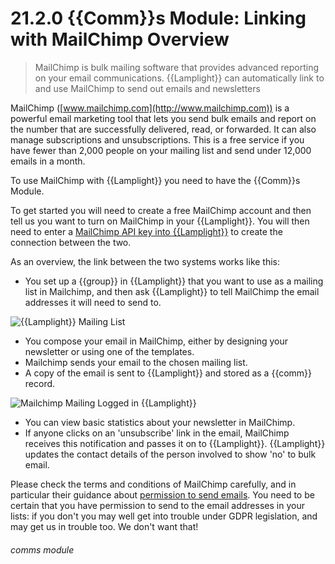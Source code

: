 # 21.2.0 {{Comm}}s Module: Linking with MailChimp Overview

> MailChimp is bulk mailing software that provides advanced reporting on your email communications. {{Lamplight}} can automatically link to and use MailChimp to send out emails and newsletters


MailChimp ([www.mailchimp.com](http://www.mailchimp.com)) is a powerful email marketing tool that lets you send bulk emails and report on the number that are successfully delivered, read, or forwarded. It can also manage subscriptions and unsubscriptions. This is a free service if you have fewer than 2,000 people on your mailing list and send under 12,000 emails in a month. 

To use MailChimp with {{Lamplight}} you need to have the {{Comm}}s Module.

To get started you will need to create a free MailChimp account and then tell us you want to turn on MailChimp in your {{Lamplight}}.  You will then need to enter a [MailChimp API key into {{Lamplight}}](/help/index/p/21.2.1) to create the connection between the two.

As an overview, the link between the two systems works like this:

  - You set up a {{group}} in {{Lamplight}} that you want to use as a mailing list in Mailchimp, and then ask {{Lamplight}} to tell MailChimp the email addresses it will need to send to.
  
  ![{{Lamplight}} Mailing List](21.2.0a.png)
  
  - You compose your email in MailChimp, either by designing your newsletter or using one of the templates.
  - Mailchimp sends your email to the chosen mailing list.
  - A copy of the email is sent to {{Lamplight}} and stored as a {{comm}} record.
  
  ![Mailchimp Mailing Logged in {{Lamplight}}](21.2.0b.png)
  
  - You can view basic statistics about your newsletter in MailChimp.
  - If anyone clicks on an 'unsubscribe' link in the email, MailChimp receives this notification and passes it on to {{Lamplight}}. {{Lamplight}} updates the contact details of the person involved to show 'no' to bulk email.

Please check the terms and conditions of MailChimp carefully, and in particular their guidance about [permission to send emails](http://mailchimp.com/legal/terms/). You need to be certain that you have permission to send to the email addresses in your lists: if you don't you may well get into trouble under GDPR legislation, and may get us in trouble too. We don't want that! 


###### comms module

